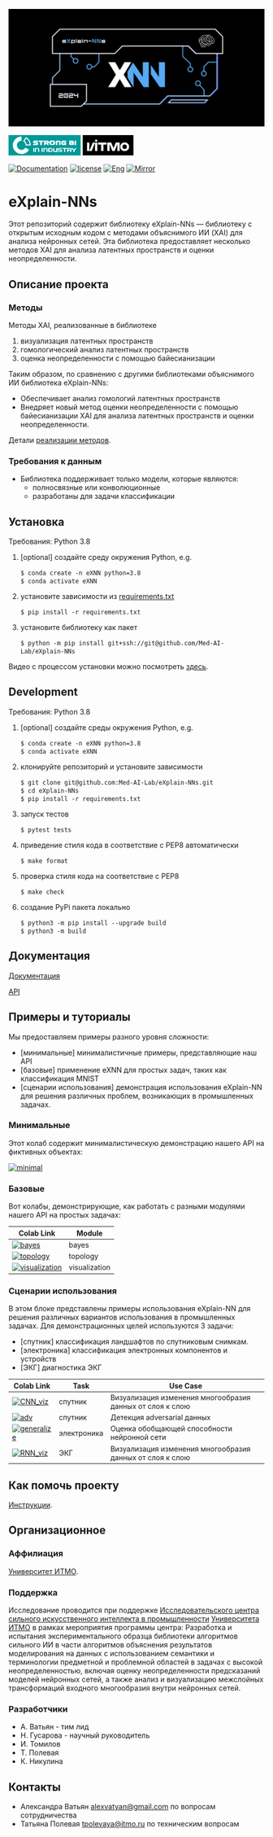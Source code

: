 <p align="center">
    <img src="/docs/banner.png">
</p>

[![SAI](https://github.com/ITMO-NSS-team/open-source-ops/blob/master/badges/SAI_badge_flat.svg)](https://sai.itmo.ru/)
[![ITMO](https://github.com/ITMO-NSS-team/open-source-ops/blob/master/badges/ITMO_badge_flat_rus.svg)](https://en.itmo.ru/en/)

[![Documentation](https://github.com/aimclub/eXplain-NNs/actions/workflows/pages/pages-build-deployment/badge.svg)](https://med-ai-lab.github.io/eXplain-NNs-documentation/)
[![license](https://img.shields.io/github/license/aimclub/eXplain-NNs)](https://github.com/aimclub/eXplain-NNs/blob/main/LICENSE)
[![Eng](https://img.shields.io/badge/lang-en-red.svg)](/README)
[![Mirror](https://img.shields.io/badge/mirror-GitLab-orange)](https://gitlab.actcognitive.org/itmo-sai-code/eXplain-NNs)

# eXplain-NNs

Этот репозиторий содержит библиотеку eXplain-NNs — библиотеку с открытым исходным кодом с методами объяснимого ИИ (XAI)
для анализа нейронных сетей. Эта библиотека предоставляет несколько методов XAI для анализа латентных пространств и
оценки неопределенности.

## Описание проекта

### Методы

Методы XAI, реализованные в библиотеке

1. визуализация латентных пространств
2. гомологический анализ латентных пространств
3. оценка неопределенности с помощью байесианизации

Таким образом, по сравнению с другими библиотеками объяснимого ИИ библиотека eXplain-NNs:

* Обеспечивает анализ гомологий латентных пространств
* Внедряет новый метод оценки неопределенности с помощью байесианизации XAI для анализа латентных пространств и оценки
  неопределенности.

Детали [реализации методов](/docs/methods.md).

### Требования к данным

* Библиотека поддерживает только модели, которые являются:
    * полносвязные или конволюционные
    * разработаны для задачи классификации

## Установка

Требования: Python 3.8

1. [optional] создайте среду окружения Python, e.g.
    ```
    $ conda create -n eXNN python=3.8
    $ conda activate eXNN
    ```
2. установите зависимости из [requirements.txt](/requirements.txt)
    ```
    $ pip install -r requirements.txt
    ```
3. установите библиотеку как пакет
    ```
    $ python -m pip install git+ssh://git@github.com/Med-AI-Lab/eXplain-NNs
    ```

Видео с процессом установки можно
посмотреть [здесь](https://drive.google.com/file/d/1Sv8UiRwWfMLJ0kOSYHB_PgILHzNcqfs0/view?usp=sharing).

## Development

Требования: Python 3.8

1. [optional] создайте среды окружения Python, e.g.
    ```
    $ conda create -n eXNN python=3.8
    $ conda activate eXNN
    ```
2. клонируйте репозиторий и установите зависимости
    ```
    $ git clone git@github.com:Med-AI-Lab/eXplain-NNs.git
    $ cd eXplain-NNs
    $ pip install -r requirements.txt
    ```
3. запуск тестов
    ```
    $ pytest tests
    ```
4. приведение стиля кода в соответствие с PEP8 автоматически
    ```
    $ make format
    ```
5. проверка стиля кода на соответствие с PEP8
    ```
    $ make check
    ```
6. создание PyPi пакета локально
    ```
    $ python3 -m pip install --upgrade build
    $ python3 -m build
    ```

## Документация

[Документация](https://med-ai-lab.github.io/eXplain-NNs-documentation/)

[API](https://med-ai-lab.github.io/eXplain-NNs-documentation/api_docs/eXNN.html)

## Примеры и туториалы

Мы предоставляем примеры разного уровня сложности:

* [минимальные] минималистичные примеры, представляющие наш API
* [базовые] применение eXNN для простых задач, таких как классификация MNIST
* [сценарии использования] демонстрация использования eXplain-NN для решения различных проблем, возникающих в
  промышленных задачах.

### Минимальные

Этот колаб содержит минималистическую демонстрацию нашего API на фиктивных объектах:

[![minimal](https://colab.research.google.com/assets/colab-badge.svg)](https://colab.research.google.com/drive/1lOiB50LppDiiRHTv184JMuQ2IvZ4I4rp?usp=sharing)

### Базовые

Вот колабы, демонстрирующие, как работать с разными модулями нашего API на простых задачах:

| Colab Link                                                                                                                                                          | Module        |
|---------------------------------------------------------------------------------------------------------------------------------------------------------------------|---------------|
| [![bayes](https://colab.research.google.com/assets/colab-badge.svg)](https://colab.research.google.com/drive/1Ayd0IronxUIfnbAmWQLHiILG2qtBBpF4?usp=sharing)         | bayes         |
| [![topology](https://colab.research.google.com/assets/colab-badge.svg)](https://colab.research.google.com/drive/1T5ENfNaCIRI61LM2ZhtU8lfmvRmlfiEo?usp=sharing)      | topology      |
| [![visualization](https://colab.research.google.com/assets/colab-badge.svg)](https://colab.research.google.com/drive/1LJVdWTv-wcASSMX4is_E15TR7XJsT7W3?usp=sharing) | visualization |

### Сценарии использования

В этом блоке представлены примеры использования eXplain-NN для решения различных вариантов использования в промышленных
задачах. Для демонстрационных целей используются 3 задачи:

* [спутник] классификация ландшафтов по спутниковым снимкам.
* [электроника] классификация электронных компонентов и устройств
* [ЭКГ] диагностика ЭКГ

| Colab Link                                                                                                                                                       | Task        | Use Case                                                  |
|------------------------------------------------------------------------------------------------------------------------------------------------------------------|-------------|-----------------------------------------------------------|
| [![CNN_viz](https://colab.research.google.com/assets/colab-badge.svg)](https://colab.research.google.com/drive/12ZJigH-0geGTefNXnCM5dQ71d4tqlf6L?usp=sharing)    | спутник     | Визуализация изменения многообразия данных от слоя к слою |
| [![adv](https://colab.research.google.com/assets/colab-badge.svg)](https://colab.research.google.com/drive/1n50WUu2ZKZ6nrT9DuFD3q87m3yZvxkwm?usp=sharing)        | спутник     | Детекция adversarial данных                               |
| [![generalize](https://colab.research.google.com/assets/colab-badge.svg)](https://colab.research.google.com/drive/1mG-VrP7J7OoCvIQDl7n5YWEIdyfFg_0I?usp=sharing) | электроника | Оценка обобщающей способности нейронной сети              |
| [![RNN_viz](https://colab.research.google.com/assets/colab-badge.svg)](https://colab.research.google.com/drive/1aAtqxQLcOsSJJumfsmS9HGLgHrOFHlfk?usp=sharing)    | ЭКГ         | Визуализация изменения многообразия данных от слоя к слою |

## Как помочь проекту

[Инструкции](/docs/contribution.md).

## Организационное

### Аффилиация

[Университет ИТМО](https://en.itmo.ru/).

### Поддержка

Исследование проводится при
поддержке [Исследовательского центра сильного искусственного интеллекта в промышленности](<https://sai.itmo.ru/>) [Университета ИТМО](https://itmo.ru)
в рамках мероприятия программы центра: Разработка и испытания экспериментального образца библиотеки алгоритмов сильного
ИИ в части алгоритмов объяснения результатов моделирования на данных с использованием семантики и терминологии
предметной и проблемной областей в задачах с высокой неопределенностью, включая оценку неопределенности предсказаний
моделей нейронных сетей, а также анализ и визуализацию межслойных трансформаций входного многообразия внутри нейронных
сетей.

### Разработчики

* А. Ватьян - тим лид
* Н. Гусарова - научный руководитель
* И. Томилов
* Т. Полевая
* К. Никулина

## Контакты

* Александра Ватьян alexvatyan@gmail.com по вопросам сотрудничества
* Татьяна Полевая tpolevaya@itmo.ru по техническим вопросам
